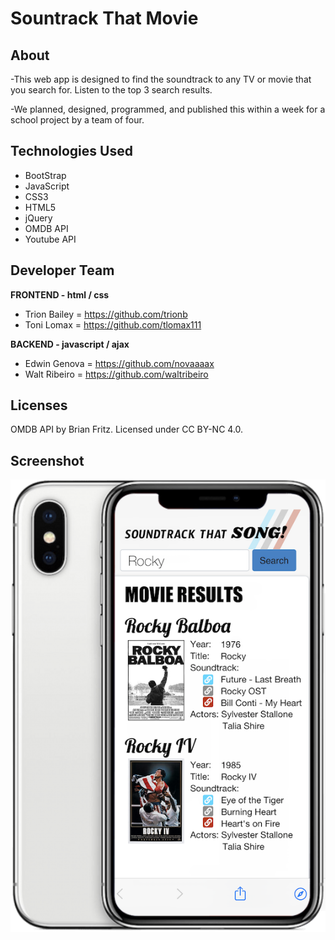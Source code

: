 # Sountrack That Movie

## About
-This web app is designed to find the soundtrack to any TV or movie that you search for. Listen to the top 3 search results.

-We planned, designed, programmed, and published this within a week for a school project by a team of four.


## Technologies Used
* BootStrap
* JavaScript
* CSS3
* HTML5
* jQuery
* OMDB API
* Youtube API

## Developer Team
**FRONTEND - html / css**

* Trion Bailey = https://github.com/trionb
* Toni Lomax = https://github.com/tlomax111


**BACKEND - javascript / ajax**

* Edwin Genova = https://github.com/novaaaax
* Walt Ribeiro = https://github.com/waltribeiro

## Licenses

OMDB API by Brian Fritz. Licensed under CC BY-NC 4.0.


## Screenshot

![image](img/wireframe-whats-that-song-2.png)